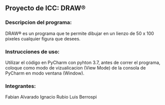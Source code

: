 ## Proyecto de ICC: DRAW®

### Descripcion del programa:

DRAW® es un programa que te permite dibujar en un lienzo de 50 x 100 pixeles cualquier figura que desees.

### Instrucciones de uso:

Utilizar el código en PyCharm con pyhton 3.7, antes de correr el programa,
coloque como modo de vizualicacion (View Mode) de la consola de PyCharm en modo ventana (Window).

### Integrantes:

Fabian Alvarado
Ignacio Rubio
Luis Berrospi
